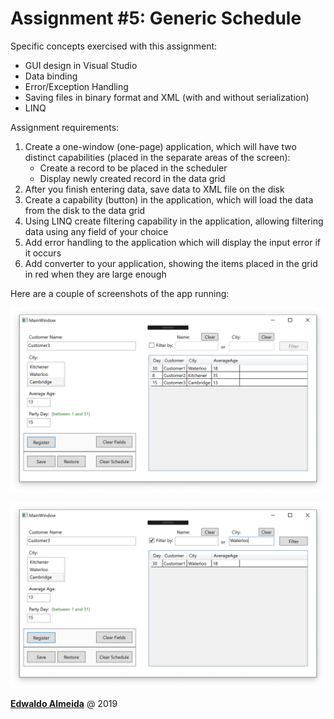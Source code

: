 # Assignment #5: Generic Schedule

Specific concepts exercised with this assignment:

* GUI design in Visual Studio
* Data binding
* Error/Exception Handling
* Saving files in binary format and XML (with and without serialization)
* LINQ

Assignment requirements:

1. Create a one-window (one-page) application, which will have two distinct capabilities (placed in the separate areas of the screen):
   * Create a record to be placed in the scheduler
   * Display newly created record in the data grid
2. After you finish entering data, save data to XML file on the disk
3. Create a capability (button) in the application, which will load the data from the disk to the data grid
4. Using LINQ create filtering capability in the application, allowing filtering data using any field of your choice
5. Add error handling to the application which will display the input error if it occurs
6. Add converter to your application, showing the items placed in the grid in red when they are large enough

Here are a couple of screenshots of the app running:

![picture of the app main screen with 3 records](pictures/picture1.png)

![picture of the app using the filter feature](pictures/picture2.png)

<a rel="edwaldoalmeida.com" href="https://www.edwaldoalmeida.com">**Edwaldo Almeida**</a> @ 2019
